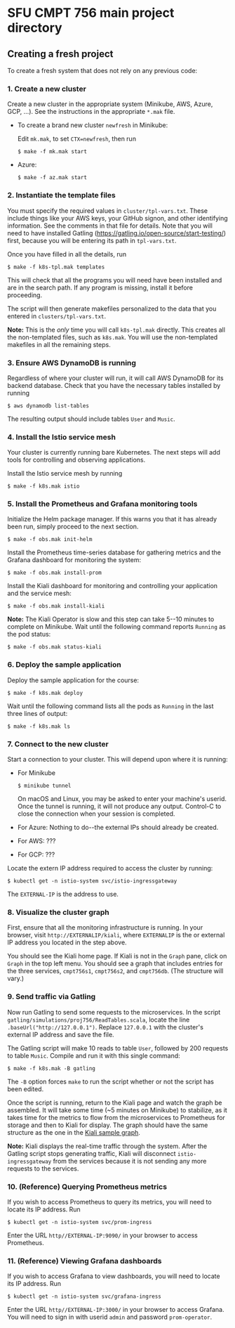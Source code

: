# SFU CMPT 756 main project directory

## Creating a fresh project

To create a fresh system that does not rely on any previous code:

### 1. Create a new cluster

Create a new cluster in the appropriate system (Minikube, AWS, Azure,
GCP, ...).  See the instructions in the appropriate `*.mak` file.

* To create a brand new cluster `newfresh` in Minikube:

  Edit `mk.mak`, to set `CTX=newfresh`, then run

  ~~~
  $ make -f mk.mak start
  ~~~

* Azure:

  ~~~
  $ make -f az.mak start
  ~~~

### 2. Instantiate the template files

You must specify the required values in `cluster/tpl-vars.txt`.  These
include things like your AWS keys, your GitHub signon, and other
identifying information.  See the comments in that file for
details. Note that you will need to have installed Gatling
(https://gatling.io/open-source/start-testing/) first, because you
will be entering its path in `tpl-vars.txt`.

Once you have filled in all the details, run

~~~
$ make -f k8s-tpl.mak templates
~~~

This will check that all the programs you will need have been
installed and are in the search path.  If any program is missing,
install it before proceeding.

The script will then generate makefiles personalized to the data that
you entered in `clusters/tpl-vars.txt`.

**Note:** This is the *only* time you will call `k8s-tpl.mak`
directly. This creates all the non-templated files, such as
`k8s.mak`.  You will use the non-templated makefiles in all the
remaining steps.

### 3. Ensure AWS DynamoDB is running

Regardless of where your cluster will run, it will call AWS DynamoDB
for its backend database. Check that you have the necessary tables
installed by running

~~~
$ aws dynamodb list-tables
~~~

The resulting output should include tables `User` and `Music`.

### 4. Install the Istio service mesh

Your cluster is currently running bare Kubernetes. The next steps will
add tools for controlling and observing applications.

Install the Istio service mesh by running

~~~
$ make -f k8s.mak istio
~~~

### 5. Install the Prometheus and Grafana monitoring tools

Initialize the Helm package manager. If this warns you that it has
already been run, simply proceed to the next section.

~~~
$ make -f obs.mak init-helm
~~~

Install the Prometheus time-series database for gathering metrics and
the Grafana dashboard for monitoring the system:

~~~
$ make -f obs.mak install-prom
~~~

Install the Kiali dashboard for monitoring and controlling your
application and the service mesh:

~~~
$ make -f obs.mak install-kiali
~~~

**Note:** The Kiali Operator is slow and this step can take 5--10
  minutes to complete on Minikube. Wait until the following command
  reports `Running` as the pod status:

~~~
$ make -f obs.mak status-kiali
~~~

### 6. Deploy the sample application

Deploy the sample application for the course:

~~~
$ make -f k8s.mak deploy
~~~

Wait until the following command lists all the pods as `Running` in
the last three lines of output:

~~~
$ make -f k8s.mak ls
~~~

### 7. Connect to the new cluster

Start a connection to your cluster.  This will depend upon where it is
running:

* For Minikube

  ~~~
  $ minikube tunnel
  ~~~

  On macOS and Linux, you may be asked to enter your machine's
  userid. Once the tunnel is running, it will not produce any output.
  Control-C to close the connection when your session is completed.


* For Azure: Nothing to do--the external IPs should already be created.

* For AWS: ???

* For GCP: ???

Locate the extern IP address required to access the cluster by running:

~~~
$ kubectl get -n istio-system svc/istio-ingressgateway
~~~

The `EXTERNAL-IP` is the address to use.

### 8. Visualize the cluster graph

First, ensure that all the monitoring infrastructure is running. In
your browser, visit `http://EXTERNALIP/kiali`, where `EXTERNALIP` is the
or external IP address you located in the step above.

You should see the Kiali home page.  If Kiali is not in the `Graph`
pane, click on `Graph` in the top left menu.  You should see a graph
that includes entries for the three services, `cmpt756s1`,
`cmpt756s2`, and `cmpt756db`.  (The structure will vary.)

### 9. Send traffic via Gatling

Now run Gatling to send some requests to the microservices. In the
script `gatling/simulations/proj756/ReadTables.scala`, locate the
line `.baseUrl("http://127.0.0.1")`. Replace `127.0.0.1` with the
cluster's external IP address and save the file.

The Gatling script will make 10 reads to table `User`, followed by 200
requests to table `Music`. Compile and run it with this single command:

~~~
$ make -f k8s.mak -B gatling
~~~

The `-B` option forces `make` to run the script whether or not the
script has been edited.

Once the script is running, return to the Kiali page and watch the
graph be assembled. It will take some time (~5 minutes on Minikube) to
stabilize, as it takes time for the metrics to flow from the
microservices to Prometheus for storage and then to Kiali for
display. The graph should have the same structure as the one in the
[Kiali sample graph](cluster/Kiali-sample-graph.png).

**Note:** Kiali displays the real-time traffic through the
system. After the Gatling script stops generating traffic, Kiali will
disconnect `istio-ingressgateway` from the services because it is not
sending any more requests to the services.

### 10. (Reference) Querying Prometheus metrics

If you wish to access Prometheus to query its metrics, you will need
to locate its IP address. Run

~~~
$ kubectl get -n istio-system svc/prom-ingress
~~~

Enter the URL `http//EXTERNAL-IP:9090/` in your browser to access
Prometheus.

### 11. (Reference) Viewing Grafana dashboards

If you wish to access Grafana to view dashboards, you will need
to locate its IP address. Run

~~~
$ kubectl get -n istio-system svc/grafana-ingress
~~~

Enter the URL `http//EXTERNAL-IP:3000/` in your browser to access
Grafana.  You will need to sign in with userid `admin` and password
`prom-operator`.
